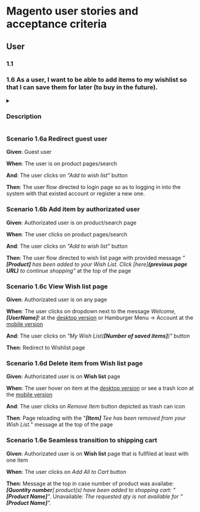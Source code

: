 # Magento user stories and acceptance criteria

## User

### 1.1 


### 1.6 As a user, I want to be able to add items to my wishlist so that I can save them for later (to buy in the future).

<details>
<summary><h3>Description</h3></summary>
<ol>
    <li>Product pages/search(facet/filter) page should contain a button that saves product to wishlist.</li>
    <li>To use the Wish List feature, users need to have an account on the website. The functionality should be tied to the user's account, ensuring that their selected items are saved and accessible across different devices. </li>
    <li>The Wish List interface should display detailed information about each item, including images, names, prices, quantity and variations selected by the user.</li>
     <li>Users should have an opportunity to share their Wish List with somebody, so implement sharing by email addresses</li>
     <li>Implement a seamless transition from the Wish List to the shopping cart, allowing users to move items from their Wish List directly into their cart for checkout.</li>
     <li>Ensure that the Wish List feature is fully responsive on various devices, including smartphones and tablets, providing a consistent and user-friendly experience.</li>
</ol>
</details>

### Scenario 1.6a Redirect guest user
**Given**: Guest user

**When**: The user is on product pages/search 

**And**: The user clicks on  _"Add to wish list"_ button

**Then**: The user flow directed to login page so as to logging in into the system with that existed account or register a new one.
### Scenario 1.6b Add item by authorizated user
**Given**: Authorizated user is on product/search page

**When**: The user clicks on  product pages/search 

**And**: The user clicks on  _"Add to wish list"_ button

**Then**: The user flow directed to wish list page with provided message _"**[Product]** has been added to your Wish List. Click [here]**(previous page URL)** to continue shopping"_ at the top of the page
### Scenario 1.6c View **Wish list** page
**Given**: Authorizated user is on any page

**When**: The user clicks on dropdown next to the message _Welcome, **[UserName]**!_  at the <ins>desktop version</ins> or Hamburger Menu -> Account at the <ins>mobile version</ins>

**And**: The user clicks on  _"My Wish List(**[Number of saved items]**)"_ button

**Then**: Redirect to Wishlist page
### Scenario 1.6d Delete item from **Wish list** page
**Given**: Authorizated user is on **Wish list** page

  **When**: The user hover on item at the <ins>desktop version</ins> or see a trash icon at the <ins>mobile version</ins>
  
**And**: The user clicks on  _Remove Item_ button depicted as trash can icon

**Then**: Page reloading with the  "_**[Item]** Tee has been removed from your Wish List._" message at the top of the page
### Scenario 1.6e Seamless transition to shipping cart
**Given**: Authorizated user is on **Wish list** page that is fullfiled at least with one item

**When**: The user clicks on  _Add All to Cart_ button

**Then**: Message at the top in case number of product was availabe: _**[Quontity number**] product(s) have been added to shopping cart: "**[Product Name]**"_. Unavailable: _The requested qty is not available for "**[Product Name]**"._
